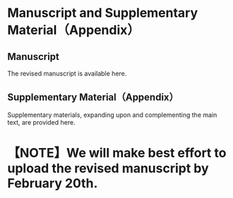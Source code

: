 # Manuscript and Supplementary Material（Appendix）
## Manuscript 
The revised manuscript is available here.
## Supplementary Material（Appendix）
Supplementary materials, expanding upon and complementing the main text, are provided here.
# 【NOTE】We will make best effort to upload the revised manuscript by February 20th.